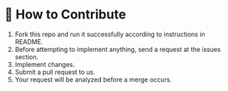 # :triangular_flag_on_post: How to Contribute

1. Fork this repo and run it successfully according to instructions in README.
2. Before attempting to implement anything, send a request at the issues section.
3. Implement changes.
4. Submit a pull request to us.
5. Your request will be analyzed before a merge occurs.
